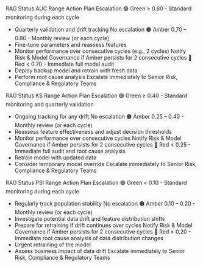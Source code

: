 RAG Status	AUC Range	Action Plan	Escalation
🟢 Green	≥ 0.80	- Standard monitoring during each cycle
- Quarterly validation and drift tracking	No escalation
🟠 Amber	0.70 – 0.80	- Monthly review (or each cycle)
- Fine-tune parameters and reassess features
- Monitor performance over consecutive cycles (e.g., 2 cycles)	Notify Risk & Model Governance if Amber persists for 2 consecutive cycles
🔴 Red	< 0.70	- Immediate full model audit
- Deploy backup model and retrain with fresh data
- Perform root cause analysis	Escalate immediately to Senior Risk, Compliance & Regulatory Teams

RAG Status	KS Range	Action Plan	Escalation
🟢 Green	≥ 0.40	- Standard monitoring and quarterly validation
- Ongoing tracking for any drift	No escalation
🟠 Amber	0.25 – 0.40	- Monthly review (or each cycle)
- Reassess feature effectiveness and adjust decision thresholds
- Monitor performance over consecutive cycles	Notify Risk & Model Governance if Amber persists for 2 consecutive cycles
🔴 Red	< 0.25	- Immediate full audit and root cause analysis
- Retrain model with updated data
- Consider temporary model override	Escalate immediately to Senior Risk, Compliance & Regulatory Teams


RAG Status	PSI Range	Action Plan	Escalation
🟢 Green	< 0.10	- Standard monitoring during each cycle
- Regularly track population stability	No escalation
🟠 Amber	0.10 – 0.20	- Monthly review (or each cycle)
- Investigate potential data drift and feature distribution shifts
- Prepare for retraining if drift continues over cycles	Notify Risk & Model Governance if Amber persists for 2 consecutive cycles
🔴 Red	> 0.20	- Immediate root cause analysis of data distribution changes
- Urgent retraining of the model
- Assess business impact of data drift	Escalate immediately to Senior Risk, Compliance & Regulatory Teams
